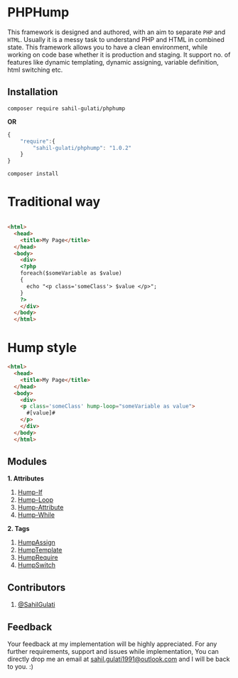 # PHPHump #

This framework is designed and authored, with an aim to separate `PHP` and `HTML`. Usually it is a messy task to understand PHP and HTML in combined state. This framework allows you to have a clean environment, while working on code base whether it is production and staging. It support no. of features like dynamic templating, dynamic assigning, variable definition, html switching etc.


## Installation
`composer require sahil-gulati/phphump`

**OR**

```javascript
{
    "require":{
        "sahil-gulati/phphump": "1.0.2"
    }
}
```
`composer install`


# Traditional way #

```HTML

<html>
  <head>
    <title>My Page</title>
  </head>
  <body>
    <div>
    <?php 
    foreach($someVariable as $value)
    {
      echo "<p class='someClass'> $value </p>";
    }
    ?>
    </div>
  </body>
  </html>
```

# Hump style #

```HTML
<html>
  <head>
    <title>My Page</title>
  </head>
  <body>
    <div>
    <p class='someClass' hump-loop="someVariable as value"> 
      #[value]# 
    </p>
    </div>
  </body>
  </html>
```
## Modules  ##

**1. Attributes**
    
   1. [Hump-If](https://github.com/Sahil-Gulati/PHPHump/blob/master/GuideMDs/HumpIf.md)
   2. [Hump-Loop](https://github.com/Sahil-Gulati/PHPHump/blob/master/GuideMDs/HumpLoop.md)
   3. [Hump-Attribute](https://github.com/Sahil-Gulati/PHPHump/blob/master/GuideMDs/HumpAttribute.md)
   4. [Hump-While](https://github.com/Sahil-Gulati/PHPHump/blob/master/GuideMDs/HumpWhile.md)

**2. Tags**

   1. [HumpAssign](https://github.com/Sahil-Gulati/PHPHump/blob/master/GuideMDs/HumpAssign.md)
   2. [HumpTemplate](https://github.com/Sahil-Gulati/PHPHump/blob/master/GuideMDs/HumpTemplate.md)
   3. [HumpRequire](https://github.com/Sahil-Gulati/PHPHump/blob/master/GuideMDs/HumpRequire.md)
   4. [HumpSwitch](https://github.com/Sahil-Gulati/PHPHump/blob/master/GuideMDs/HumpSwitch.md)

## Contributors
   
   1.  [@SahilGulati](https://github.com/Sahil-Gulati)
   
## Feedback

   Your feedback at my implementation will be highly appreciated. For any further requirements, support and issues while implementation, You can directly drop me an email at sahil.gulati1991@outlook.com and I will be back to you. :)
